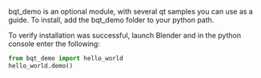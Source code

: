 bqt_demo is an optional module, with several qt samples you can use as a guide.
To install, add the bqt_demo folder to your python path.

To verify installation was successful, launch Blender and in the python console enter
the following:
```python
from bqt_demo import hello_world
hello_world.demo()
```
